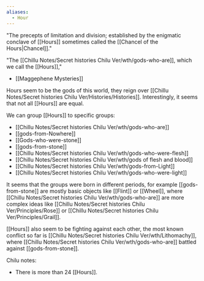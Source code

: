 ```yaml
---
aliases:
  - Hour
---
```

"The precepts of limitation and division; established by the enigmatic conclave of [[Hours]] sometimes called the [[Chancel of the Hours|Chancel]]."

"The [[Chillu Notes/Secret histories Chilu Ver/wth/gods-who-are]], which we call the [[Hours]],"
- [[Maggephene Mysteries]]

Hours seem to be the gods of this world, they reign over [[Chillu Notes/Secret histories Chilu Ver/Histories/Histories]]. Interestingly, it seems that not all [[Hours]] are equal. 

We can group [[Hours]] to specific groups:
- [[Chillu Notes/Secret histories Chilu Ver/wth/gods-who-are]]
- [[gods-from-Nowhere]]
- [[Gods-who-were-stone]]
- [[gods-from-stone]]
- [[Chillu Notes/Secret histories Chilu Ver/wth/gods-who-were-flesh]]
- [[Chillu Notes/Secret histories Chilu Ver/wth/gods of flesh and blood]]
- [[Chillu Notes/Secret histories Chilu Ver/wth/gods-from-Light]]
- [[Chillu Notes/Secret histories Chilu Ver/wth/gods-who-were-light]]

It seems that the groups were born in different periods, for example [[gods-from-stone]] are mostly basic objects like [[Flint]] or [[Wheel]], where [[Chillu Notes/Secret histories Chilu Ver/wth/gods-who-are]] are more complex ideas like [[Chillu Notes/Secret histories Chilu Ver/Principles/Rose]] or [[Chillu Notes/Secret histories Chilu Ver/Principles/Grail]].

[[Hours]] also seem to be fighting against each other, the most known conflict so far is [[Chillu Notes/Secret histories Chilu Ver/wth/Lithomachy]], where [[Chillu Notes/Secret histories Chilu Ver/wth/gods-who-are]] battled against [[gods-from-stone]].

Chilu notes:
- There is more than 24 [[Hours]].
